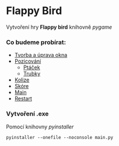 # Flappy Bird
Vytvoření hry **Flappy bird** knihovně *pygame*

### Co budeme probírat:

- [Tvorba a úprava okna](https://github.com/MystiMiki/GUI/blob/main/Window.md)
- [Pozicování](https://github.com/MystiMiki/GUI/blob/main/Positioning.md)
  - [Ptáček](https://github.com/MystiMiki/GUI/blob/main/Bird.md)
  - [Trubky](https://github.com/MystiMiki/GUI/blob/main/Pipe.md)
- [Kolize](https://github.com/MystiMiki/GUI/blob/main/Collision.md)
- [Skóre](https://github.com/MystiMiki/GUI/blob/main/Score.md)
- [Main](https://github.com/MystiMiki/GUI/blob/main/Main.md)
- [Restart]()




### Vytvoření **.exe** 
Pomocí knihovny *pyinstaller*
```
pyinstaller --onefile --noconsole main.py
```

